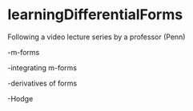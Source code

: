 # learningDifferentialForms
Following a video lecture series by a professor (Penn) 

-m-forms

-integrating m-forms

-derivatives of forms

-Hodge
